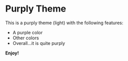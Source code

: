 # Purply Theme

This is a purply theme (light) with the following features:

- A purple color
- Other colors
- Overall...it is quite purply

**Enjoy!**

